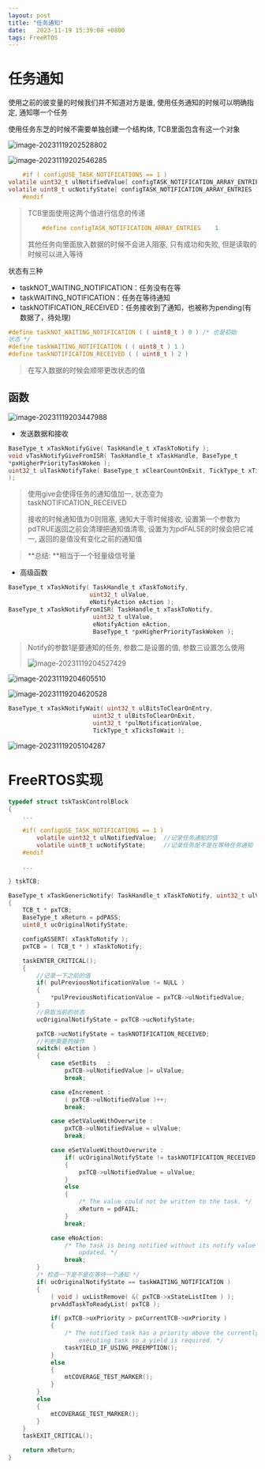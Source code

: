 ```yaml
---
layout: post
title: "任务通知" 
date:   2023-11-19 15:39:08 +0800
tags: FreeRTOS
---
```


# 任务通知

使用之前的彼变量的时候我们并不知道对方是谁, 使用任务通知的时候可以明确指定, 通知哪一个任务

使用任务东芝的时候不需要单独创建一个结构体, TCB里面包含有这一个对象

![image-20231119202528802](https://picture-01-1316374204.cos.ap-beijing.myqcloud.com/image/202311192025838.png)

![image-20231119202546285](https://picture-01-1316374204.cos.ap-beijing.myqcloud.com/image/202311192025335.png)

```c
    #if ( configUSE_TASK_NOTIFICATIONS == 1 )
volatile uint32_t ulNotifiedValue[ configTASK_NOTIFICATION_ARRAY_ENTRIES ];
volatile uint8_t ucNotifyState[ configTASK_NOTIFICATION_ARRAY_ENTRIES ];//通知的状态
    #endif
```

> TCB里面使用这两个值进行信息的传递
>
> ```c
>     #define configTASK_NOTIFICATION_ARRAY_ENTRIES    1
> ```
>
> 其他任务向里面放入数据的时候不会进入阻塞, 只有成功和失败, 但是读取的时候可以进入等待

状态有三种

+ taskNOT_WAITING_NOTIFICATION：任务没有在等
+ taskWAITING_NOTIFICATION：任务在等待通知 
+ taskNOTIFICATION_RECEIVED：任务接收到了通知，也被称为pending(有数据了，待处理)

```c
#define taskNOT_WAITING_NOTIFICATION ( ( uint8_t ) 0 ) /* 也是初始
状态 */
#define taskWAITING_NOTIFICATION ( ( uint8_t ) 1 )
#define taskNOTIFICATION_RECEIVED ( ( uint8_t ) 2 )
```

> 在写入数据的时候会顺带更改状态的值

## 函数

![image-20231119203447988](https://picture-01-1316374204.cos.ap-beijing.myqcloud.com/image/202311192034017.png)

+ 发送数据和接收

```c
BaseType_t xTaskNotifyGive( TaskHandle_t xTaskToNotify );
void vTaskNotifyGiveFromISR( TaskHandle_t xTaskHandle, BaseType_t
*pxHigherPriorityTaskWoken );
uint32_t ulTaskNotifyTake( BaseType_t xClearCountOnExit, TickType_t xTicksToWait
);
```

> 使用give会使得任务的通知值加一, 状态变为taskNOTIFICATION_RECEIVED
>
> 接收的时候通知值为0则阻塞, 通知大于零时候接收, 设置第一个参数为pdTRUE返回之前会清理把通知值清零, 设置为为pdFALSE的时候会把它减一, 返回的是值没有变化之前的通知值

> **总结: **相当于一个轻量级信号量

+ 高级函数

```c
BaseType_t xTaskNotify( TaskHandle_t xTaskToNotify, 
                       uint32_t ulValue,
                       eNotifyAction eAction );
BaseType_t xTaskNotifyFromISR( TaskHandle_t xTaskToNotify,
                        uint32_t ulValue,
                        eNotifyAction eAction,
                        BaseType_t *pxHigherPriorityTaskWoken );
```

> Notify的参数1是要通知的任务, 参数二是设置的值, 参数三设置怎么使用
>
> ![image-20231119204527429](https://picture-01-1316374204.cos.ap-beijing.myqcloud.com/image/202311192045459.png)

![image-20231119204605510](https://picture-01-1316374204.cos.ap-beijing.myqcloud.com/image/202311192046544.png)

![image-20231119204620528](https://picture-01-1316374204.cos.ap-beijing.myqcloud.com/image/202311192046552.png)

```c
BaseType_t xTaskNotifyWait( uint32_t ulBitsToClearOnEntry,
                        uint32_t ulBitsToClearOnExit,
                        uint32_t *pulNotificationValue,
                        TickType_t xTicksToWait );
```

![image-20231119205104287](https://picture-01-1316374204.cos.ap-beijing.myqcloud.com/image/202311192051351.png)

# FreeRTOS实现

```c
typedef struct tskTaskControlBlock
{
	...

	#if( configUSE_TASK_NOTIFICATIONS == 1 )
		volatile uint32_t ulNotifiedValue;	//记录任务通知的值
		volatile uint8_t ucNotifyState;		//记录任务是不是在等待任务通知
	#endif

	...

} tskTCB;
```

```c
BaseType_t xTaskGenericNotify( TaskHandle_t xTaskToNotify, uint32_t ulValue, eNotifyAction eAction, uint32_t *pulPreviousNotificationValue )
{
    TCB_t * pxTCB;
    BaseType_t xReturn = pdPASS;
    uint8_t ucOriginalNotifyState;

    configASSERT( xTaskToNotify );
    pxTCB = ( TCB_t * ) xTaskToNotify;

    taskENTER_CRITICAL();
    {
        //记录一下之前的值
        if( pulPreviousNotificationValue != NULL )
        {
            *pulPreviousNotificationValue = pxTCB->ulNotifiedValue;
        }
        //获取当前的状态
        ucOriginalNotifyState = pxTCB->ucNotifyState;

        pxTCB->ucNotifyState = taskNOTIFICATION_RECEIVED;
        //判断需要的操作
        switch( eAction )
        {
            case eSetBits	:
                pxTCB->ulNotifiedValue |= ulValue;
                break;

            case eIncrement	:
                ( pxTCB->ulNotifiedValue )++;
                break;

            case eSetValueWithOverwrite	:
                pxTCB->ulNotifiedValue = ulValue;
                break;

            case eSetValueWithoutOverwrite :
                if( ucOriginalNotifyState != taskNOTIFICATION_RECEIVED )
                {
                    pxTCB->ulNotifiedValue = ulValue;
                }
                else
                {
                    /* The value could not be written to the task. */
                    xReturn = pdFAIL;
                }
                break;

            case eNoAction:
                /* The task is being notified without its notify value being
					updated. */
                break;
        }
        /* 检查一下是不是在等待一个通知 */
        if( ucOriginalNotifyState == taskWAITING_NOTIFICATION )
        {
            ( void ) uxListRemove( &( pxTCB->xStateListItem ) );
            prvAddTaskToReadyList( pxTCB );

            if( pxTCB->uxPriority > pxCurrentTCB->uxPriority )
            {
                /* The notified task has a priority above the currently
					executing task so a yield is required. */
                taskYIELD_IF_USING_PREEMPTION();
            }
            else
            {
                mtCOVERAGE_TEST_MARKER();
            }
        }
        else
        {
            mtCOVERAGE_TEST_MARKER();
        }
    }
    taskEXIT_CRITICAL();

    return xReturn;
}

```

> 
